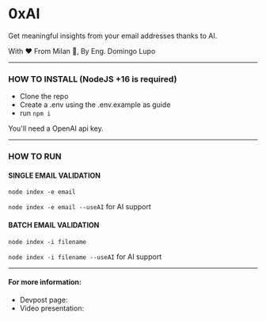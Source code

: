 # 0xAI
Get meaningful insights from your email addresses thanks to AI.

With ❤ From Milan 🍕, By Eng. Domingo Lupo

-----

### HOW TO INSTALL (NodeJS +16 is required)

- Clone the repo
- Create a .env using the .env.example as guide
- run ```npm i```

You'll need a OpenAI api key.

-----

### HOW TO RUN

#### SINGLE EMAIL VALIDATION
```node index -e email```

```node index -e email --useAI``` for AI support

#### BATCH EMAIL VALIDATION
```node index -i filename```

```node index -i filename --useAI``` for AI support


-----

#### For more information:

- Devpost page:
- Video presentation: